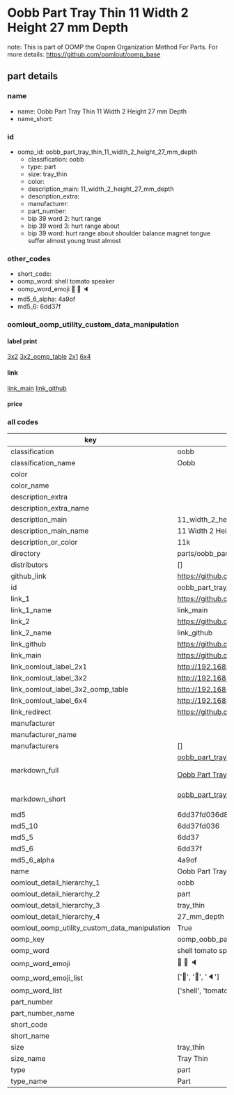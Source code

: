 # Oobb Part Tray Thin 11 Width 2 Height 27 mm Depth  

note: This is part of OOMP the Oopen Organization Method For Parts. For more details: https://github.com/oomlout/oomp_base

##  part details
  







### name
* name: Oobb Part Tray Thin 11 Width 2 Height 27 mm Depth
* name_short: 
### id
* oomp_id: oobb_part_tray_thin_11_width_2_height_27_mm_depth
  * classification: oobb
  * type: part
  * size: tray_thin
  * color: 
  * description_main: 11_width_2_height_27_mm_depth
  * description_extra: 
  * manufacturer: 
  * part_number: 
  * bip 39 word 2: hurt range
  * bip 39 word 3: hurt range about
  * bip 39 word: hurt range about shoulder balance magnet tongue suffer almost young trust almost

### other_codes
* short_code: 
* oomp_word: shell tomato speaker
* oomp_word_emoji :shell: :tomato: :speaker:
* md5_6_alpha: 4a9of
* md5_6: 6dd37f






### oomlout_oomp_utility_custom_data_manipulation
#### label print
[3x2](http://192.168.1.245:1112/?label=oomp%204a9of)
[3x2_oomp_table](http://192.168.1.108:1112/?label=oomp%204a9of)
[2x1](http://192.168.1.242:1112/?label=oomp%204a9of)
[6x4](http://192.168.1.55:1112/?label=oomp%204a9of)    

#### link

[link_main](https://github.com/oomlout/oomlout_oomp_version_1_messy/tree/main/parts/oobb_part_tray_thin_11_width_2_height_27_mm_depth) [link_github](https://github.com/oomlout/oomlout_oomp_version_1_messy/tree/main/parts/oobb_part_tray_thin_11_width_2_height_27_mm_depth)                             

#### price







### all codes 
| key | value |  
| --- | --- |  
| classification | oobb |  
| classification_name | Oobb |  
| color |  |  
| color_name |  |  
| description_extra |  |  
| description_extra_name |  |  
| description_main | 11_width_2_height_27_mm_depth |  
| description_main_name | 11 Width 2 Height 27 mm Depth |  
| description_or_color | 11k |  
| directory | parts/oobb_part_tray_thin_11_width_2_height_27_mm_depth |  
| distributors | [] |  
| github_link | https://github.com/oomlout/oomlout_oomp_part_src/tree/main/parts/oobb_part_tray_thin_11_width_2_height_27_mm_depth |  
| id | oobb_part_tray_thin_11_width_2_height_27_mm_depth |  
| link_1 | https://github.com/oomlout/oomlout_oomp_version_1_messy/tree/main/parts/oobb_part_tray_thin_11_width_2_height_27_mm_depth |  
| link_1_name | link_main |  
| link_2 | https://github.com/oomlout/oomlout_oomp_version_1_messy/tree/main/parts/oobb_part_tray_thin_11_width_2_height_27_mm_depth |  
| link_2_name | link_github |  
| link_github | https://github.com/oomlout/oomlout_oomp_version_1_messy/tree/main/parts/oobb_part_tray_thin_11_width_2_height_27_mm_depth |  
| link_main | https://github.com/oomlout/oomlout_oomp_version_1_messy/tree/main/parts/oobb_part_tray_thin_11_width_2_height_27_mm_depth |  
| link_oomlout_label_2x1 | http://192.168.1.242:1112/?label=oomp%204a9of |  
| link_oomlout_label_3x2 | http://192.168.1.245:1112/?label=oomp%204a9of |  
| link_oomlout_label_3x2_oomp_table | http://192.168.1.108:1112/?label=oomp%204a9of |  
| link_oomlout_label_6x4 | http://192.168.1.55:1112/?label=oomp%204a9of |  
| link_redirect | https://github.com/oomlout/oomlout_oomp_version_1_messy/tree/main/parts/oobb_part_tray_thin_11_width_2_height_27_mm_depth |  
| manufacturer |  |  
| manufacturer_name |  |  
| manufacturers | [] |  
| markdown_full | [oobb_part_tray_thin_11_width_2_height_27_mm_depth](none)<br>[](none)<br>[Oobb Part Tray Thin 11 Width 2 Height 27 Mm Depth](none)<br><br> |  
| markdown_short | [oobb_part_tray_thin_11_width_2_height_27_mm_depth](none)<br><br> |  
| md5 | 6dd37fd036d8bc8e1788dc6e00ec737e |  
| md5_10 | 6dd37fd036 |  
| md5_5 | 6dd37 |  
| md5_6 | 6dd37f |  
| md5_6_alpha | 4a9of |  
| name | Oobb Part Tray Thin 11 Width 2 Height 27 mm Depth |  
| oomlout_detail_hierarchy_1 | oobb |  
| oomlout_detail_hierarchy_2 | part |  
| oomlout_detail_hierarchy_3 | tray_thin |  
| oomlout_detail_hierarchy_4 | 27_mm_depth |  
| oomlout_oomp_utility_custom_data_manipulation | True |  
| oomp_key | oomp_oobb_part_tray_thin_11_width_2_height_27_mm_depth |  
| oomp_word | shell tomato speaker |  
| oomp_word_emoji | :shell: :tomato: :speaker: |  
| oomp_word_emoji_list | [':shell:', ':tomato:', ':speaker:'] |  
| oomp_word_list | ['shell', 'tomato', 'speaker'] |  
| part_number |  |  
| part_number_name |  |  
| short_code |  |  
| short_name |  |  
| size | tray_thin |  
| size_name | Tray Thin |  
| type | part |  
| type_name | Part |  
